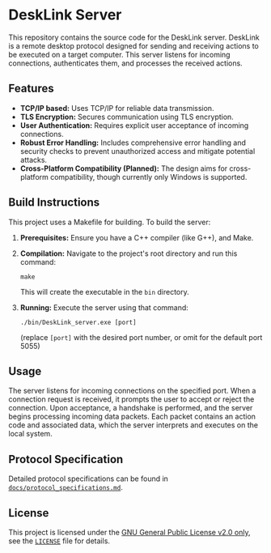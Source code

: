 # DeskLink Server

This repository contains the source code for the DeskLink server. DeskLink is a remote desktop protocol designed for 
sending and receiving actions to be executed on a target computer. This server listens for incoming 
connections, authenticates them, and processes the received actions.

## Features

- **TCP/IP based:** Uses TCP/IP for reliable data transmission.
- **TLS Encryption:**  Secures communication using TLS encryption.
- **User Authentication:** Requires explicit user acceptance of incoming connections.
- **Robust Error Handling:** Includes comprehensive error handling and security checks to prevent unauthorized access
  and mitigate potential attacks.
- **Cross-Platform Compatibility (Planned):**  The design aims for cross-platform compatibility, though currently only
  Windows is supported.

## Build Instructions

This project uses a Makefile for building. To build the server:

1. **Prerequisites:**
   Ensure you have a C++ compiler (like G++), and Make.
2. **Compilation:**
   Navigate to the project's root directory and run this command:
   
   ```shell
   make
   ```
   
   This will create the executable in the `bin` directory.
3. **Running:**
   Execute the server using that command:
   
   ```shell
   ./bin/DeskLink_server.exe [port]
   ```
   
   (replace `[port]` with the desired port number, or omit for the default port 5055)

## Usage

The server listens for incoming connections on the specified port. When a connection request is received, it prompts
the user to accept or reject the connection. Upon acceptance, a handshake is performed, and the server begins
processing incoming data packets. Each packet contains an action code and associated data, which the server interprets
and executes on the local system.

## Protocol Specification

Detailed protocol specifications can be found in [`docs/protocol_specifications.md`](./docs/protocol_specifications.md).

## License

This project is licensed under the [GNU General Public License v2.0 only](http://gnu.org/licenses/old-licenses/gpl-2.0), see the [`LICENSE`](./LICENSE) file for
details.


